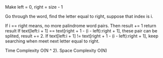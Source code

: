 Make left = 0, right = size - 1

Go through the word, find the letter equal to right, suppose that index is i.

If i == right means, no more palindrome word pairs. Then result += 1 return result
If text[left:i + 1] == text[right + 1 - (i - left):right + 1], these pair can be splited, result += 2.
If text[left:i + 1] != text[right + 1 - (i - left):right + 1], keep searching when meet next letter equal to right.



Time Complexity O(N ^ 2). Space Complexity O(N)